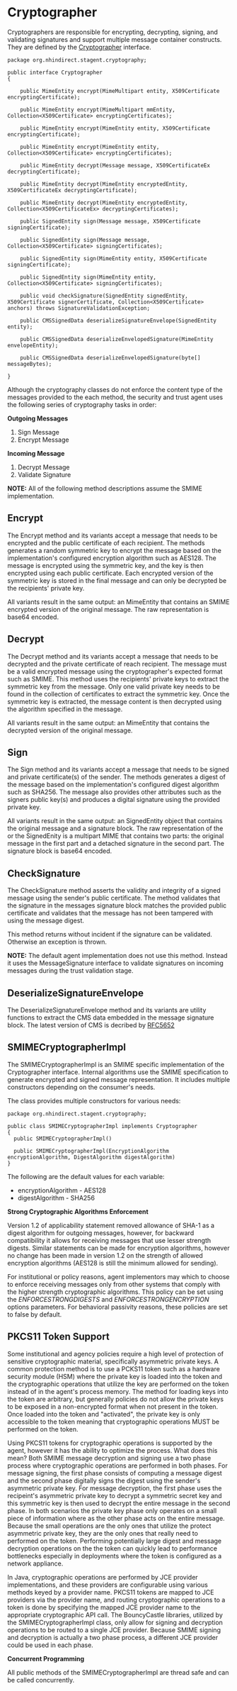 # Cryptographer

Cryptographers are responsible for encrypting, decrypting, signing, and validating signatures and support multiple message container constructs. They are defined by the [Cryptographer](http://api.directproject.info/agent/2.2.1/apidocs/org/nhindirect/stagent/cryptography/Cryptographer.html) interface.

```
package org.nhindirect.stagent.cryptography;

public interface Cryptographer 
{
	
    public MimeEntity encrypt(MimeMultipart entity, X509Certificate encryptingCertificate);
    
    public MimeEntity encrypt(MimeMultipart mmEntity, Collection<X509Certificate> encryptingCertificates);
    
    public MimeEntity encrypt(MimeEntity entity, X509Certificate encryptingCertificate);
    
    public MimeEntity encrypt(MimeEntity entity,  Collection<X509Certificate> encryptingCertificates);

    public MimeEntity decrypt(Message message, X509CertificateEx decryptingCertificate);
    
    public MimeEntity decrypt(MimeEntity encryptedEntity, X509CertificateEx decryptingCertificate);
    
    public MimeEntity decrypt(MimeEntity encryptedEntity, Collection<X509CertificateEx> decryptingCertificates);
    
    public SignedEntity sign(Message message, X509Certificate signingCertificate);
    
    public SignedEntity sign(Message message, Collection<X509Certificate> signingCertificates);
    
    public SignedEntity sign(MimeEntity entity, X509Certificate signingCertificate);

    public SignedEntity sign(MimeEntity entity, Collection<X509Certificate> signingCertificates);
    
    public void checkSignature(SignedEntity signedEntity, X509Certificate signerCertificate, Collection<X509Certificate> anchors) throws SignatureValidationException;
    
    public CMSSignedData deserializeSignatureEnvelope(SignedEntity entity);
    
    public CMSSignedData deserializeEnvelopedSignature(MimeEntity envelopeEntity);
    
    public CMSSignedData deserializeEnvelopedSignature(byte[] messageBytes);

}
```

Although the cryptography classes do not enforce the content type of the messages provided to the each method, the security and trust agent uses the following series of cryptography tasks in order:

**Outgoing Messages**

1. Sign Message
2. Encrypt Message

**Incoming Message**

1. Decrypt Message
2. Validate Signature

**NOTE:** All of the following method descriptions assume the SMIME implementation.

## Encrypt

The Encrypt method and its variants accept a message that needs to be encrypted and the public certificate of each recipient. The methods generates a random symmetric key to encrypt the message based on the implementation's configured encryption algorithm such as AES128. The message is encrypted using the symmetric key, and the key is then encrypted using each public certificate. Each encrypted version of the symmetric key is stored in the final message and can only be decrypted be the recipients' private key.

All variants result in the same output: an MimeEntity that contains an SMIME encrypted version of the original message. The raw representation is base64 encoded.

## Decrypt

The Decrypt method and its variants accept a message that needs to be decrypted and the private certificate of reach recipient. The message must be a valid encrypted message using the cryptographer's expected format such as SMIME. This method uses the recipients' private keys to extract the symmetric key from the message. Only one valid private key needs to be found in the collection of certificates to extract the symmetric key. Once the symmetric key is extracted, the message content is then decrypted using the algorithm specified in the message.

All variants result in the same output: an MimeEntity that contains the decrypted version of the original message.

## Sign

The Sign method and its variants accept a message that needs to be signed and private certificate(s) of the sender. The methods generates a digest of the message based on the implementation's configured digest algorithm such as SHA256. The message also provides other attributes such as the signers public key(s) and produces a digital signature using the provided private key.

All variants result in the same output: an SignedEntity object that contains the original message and a signature block. The raw representation of the or the SignedEnity is a multipart MIME that contains two parts: the original message in the first part and a detached signature in the second part. The signature block is base64 encoded.

## CheckSignature

The CheckSignature method asserts the validity and integrity of a signed message using the sender's public certificate. The method validates that the signature in the messages signature block matches the provided public certificate and validates that the message has not been tampered with using the message digest. 

This method returns without incident if the signature can be validated. Otherwise an exception is thrown.

**NOTE:** The default agent implementation does not use this method. Instead it uses the MessageSignature interface to validate signatures on incoming messages during the trust validation stage.

## DeserializeSignatureEnvelope

The DeserializeSignatureEnvelope method and its variants are utility functions to extract the CMS data embedded in the message signature block. The latest version of CMS is decribed by [RFC5652](http://tools.ietf.org/html/rfc5652)

## SMIMECryptographerImpl

The SMIMECryptographerImpl is an SMIME specific implementation of the Cryptographer interface. Internal algorithms use the SMIME specification to generate encrypted and signed message representation. It includes multiple constructors depending on the consumer's needs. 

The class provides multiple constructors for various needs:

```
package org.nhindirect.stagent.cryptography;

public class SMIMECryptographerImpl implements Cryptographer
{
  public SMIMECryptographerImpl()
  
  public SMIMECryptographerImpl(EncryptionAlgorithm encryptionAlgorithm, DigestAlgorithm digestAlgorithm)
}
```

The following are the default values for each variable:

* encryptionAlgorithm - AES128
* digestAlgorithm - SHA256

**Strong Cryptographic Algorithms Enforcement**

Version 1.2 of applicability statement removed allowance of SHA-1 as a digest algorithm for outgoing messages, however, for backward compatibility it allows for receiving messages that use lesser strength digests. Similar statements can be made for encryption algorithms, however no change has been made in version 1.2 on the strength of allowed encryption algorithms (AES128 is still the minimum allowed for sending).

For institutional or policy reasons, agent implementors may which to choose to enforce receiving messages only from other systems that comply with the higher strength cryptographic algorithms. This policy can be set using the *ENFORCESTRONGDIGESTS* and *ENFORCESTRONGENCRYPTION* options parameters. For behavioral passivity reasons, these policies are set to false by default.

## PKCS11 Token Support

Some institutional and agency policies require a high level of protection of sensitive cryptographic material, specifically asymmetric private keys. A common protection method is to use a PCKS11 token such as a hardware security module (HSM) where the private key is loaded into the token and the cryptographic operations that utilize the key are performed on the token instead of in the agent's process memory. The method for loading keys into the token are arbitrary, but generally policies do not allow the private keys to be exposed in a non-encrypted format when not present in the token. Once loaded into the token and "activated", the private key is only accessible to the token meaning that cryptographic operations MUST be performed on the token.

Using PKCS11 tokens for cryptographic operations is supported by the agent, however it has the ability to optimize the process. What does this mean? Both SMIME message decryption and signing use a two phase process where cryptographic operations are performed in both phases. For message signing, the first phase consists of computing a message digest and the second phase digitally signs the digest using the sender's asymmetric private key. For message decryption, the first phase uses the recipeint's asymmetric private key to decrypt a symmetric secret key and this symmetric key is then used to decrypt the entire message in the second phase. In both scenarios the private key phase only operates on a small piece of information where as the other phase acts on the entire message. Because the small operations are the only ones that utilize the protect asymmetric private key, they are the only ones that really need to performed on the token. Performing potentially large digest and message decryption operations on the the token can quickly lead to performance bottlenecks especially in deployments where the token is configured as a network appliance.

In Java, cryptographic operations are performed by JCE provider implementations, and these providers are configurable using various methods keyed by a provider name. PKCS11 tokens are mapped to JCE providers via the provider name, and routing cryptographic operations to a token is done by specifying the mapped JCE provider name to the appropriate cryptographic API call. The BouncyCastle libraries, utilized by the SMIMECryptographerImpl class, only allow for signing and decryption operations to be routed to a single JCE provider. Because SMIME signing and decryption is actually a two phase process, a different JCE provider could be used in each phase.

**Concurrent Programming**

All public methods of the SMIMECryptographerImpl are thread safe and can be called concurrently.